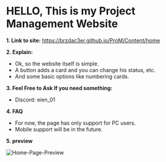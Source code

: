 # HELLO, This is my Project Management Website

**1. Link to site:**
   https://brzdac3er.github.io/ProM/Content/home
   
**2. Explain:**

   - Ok, so the website itself is simple.
   - A button adds a card and you can change his status, etc.
   - And some basic options like numbering cards.

**3. Feel Free to Ask If you need something:**

- Discord: eien_01
  
**4. FAQ**
- For now, the page has only support for PC users.
- Mobile support will be in the future.

**5. preview**

![Home-Page-Preview](https://github.com/user-attachments/assets/f41555c2-597e-4486-a67c-0f3868ed2e46)

